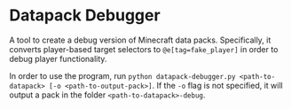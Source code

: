 # Datapack Debugger
A tool to create a debug version of Minecraft data packs. Specifically, it converts player-based target selectors to `@e[tag=fake_player]` in order to debug player functionality.

In order to use the program, run `python datapack-debugger.py <path-to-datapack> [-o <path-to-output-pack>]`. If the `-o` flag is not specified, it will output a pack in the folder `<path-to-datapack>-debug`.
